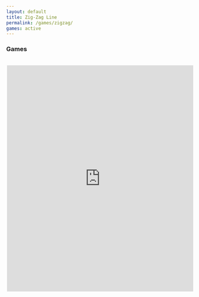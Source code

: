 ```yaml
---
layout: default
title: Zig-Zag Line
permalink: /games/zigzag/
games: active
---
```

<h3><i class="fas fa-gamepad"></i> Games</h3>
<br>
<center>
<iframe src="https://wanted5games.com/games/html5/zig-zag-line-new-en-s-iga-cloud/index.html?pub=10" name="cloudgames-com" width="500" height="608" frameborder="0" scrolling="no"></iframe>
</center>